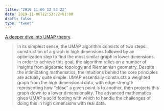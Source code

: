 ```yaml
---
title: "2019 11 06 12 53 22"
date: 2019-11-06T12:53:22+01:00
draft: false
type: "tweet"
---
```

[A deeper dive into UMAP theory](https://pair-code.github.io/understanding-umap/supplement.html).

> In its simplest sense, the UMAP algorithm consists of two steps: construction of a graph in high dimensions followed by an optimization step to find the most similar graph in lower dimensions. In order to achieve this goal, the algorithm relies on a number of insights from algebraic topology and Riemannian geometry. Despite the intimidating mathematics, the intuitions behind the core principles are actually quite simple: UMAP essentially constructs a weighted graph from the high dimensional data, with edge strength representing how “close” a given point is to another, then projects this graph down to a lower dimensionality. The advanced mathematics gives UMAP a solid footing with which to handle the challenges of doing this in high dimensions with real data.

